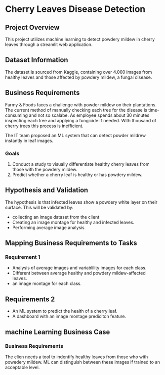 # Cherry Leaves Disease Detection

## Project Overview
This project utilizes machine learning to detect powdery mildew in cherry leaves through a streamlit web application.

## Dataset Information
The dataset is sourced from Kaggle, containing over 4.000 images from healthy leaves and those affected by powdery mildew, a fungal disease.

## Business Requirements
Farmy & Foods faces a challenge with powder mildew on their plantations. The current method of manually checking each tree for the disease is time-consuming and not so scalabe. As employee spends about 30 minutes inspecting each tree and applying a fungicide if needed. With thousand of cherry trees this process is inefficient.

The IT team proposed an ML system that can detect powder mildrew instantly in leaf images.

### Goals
1. Conduct a study to visually differentiate healthy cherry leaves from those with the powdery mildew.
2. Predict whether a cherry leaf is healthy or has powdery mildew.

## Hypothesis and Validation
The hypothesis is that infected leaves show a powdery white layer on their surface. This will be validated by:
- collecting an image dataset from the client
- Creating an image montage for healthy and infected leaves.
- Performing average image analysis

## Mapping Business Requirements to Tasks 
### Requirement 1
- Analysis of average images and variablility images for each class.
- Different between average healthy and powdery mildew-affected leaves.
- an image montage for each class.

## Requirements 2
- An ML system to predict the health of a cherry leaf.
- A dashboard with an image montage prediciton feature.


## machine Learning Business Case
### Business Requirements
The clien needs a tool to indentify healthy leaves from those who with powedery mildew. ML can distinguish between these images if trained to an acceptable level.